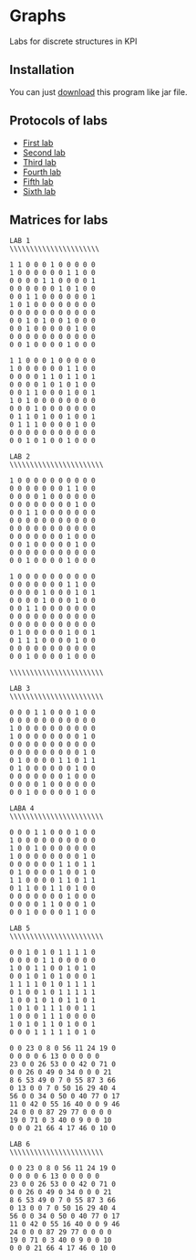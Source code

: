 # Graphs
Labs for discrete structures in KPI

## Installation
You can just [download](https://github.com/OleksandrLevak/MyGraph/blob/master/MyGraph.jar) this program like jar file.

## Protocols of labs 

* [First lab](https://github.com/OleksandrLevak/MyGraph/blob/master/protocols/Protocol_IP93Levak_Lab1.doc)
* [Second lab](https://github.com/OleksandrLevak/MyGraph/blob/master/protocols/Protocol_IP93Levak_Lab2.doc)
* [Third lab](https://github.com/OleksandrLevak/MyGraph/blob/master/protocols/Protocol_IP93Levak_Lab3.doc)
* [Fourth lab](https://github.com/OleksandrLevak/MyGraph/blob/master/protocols/Protocol_IP93Levak_Lab4.doc)
* [Fifth lab](https://github.com/OleksandrLevak/MyGraph/blob/master/protocols/Protocol_IP93Levak_Lab5.doc)
* [Sixth lab](https://github.com/OleksandrLevak/MyGraph/blob/master/protocols/Protocol_IP93Levak_Lab6.doc)

## Matrices for labs 
```
LAB 1
\\\\\\\\\\\\\\\\\\\\\\

1 1 0 0 0 1 0 0 0 0 0
1 0 0 0 0 0 0 1 1 0 0
0 0 0 0 1 1 0 0 0 0 1
0 0 0 0 0 0 1 0 1 0 0
0 0 1 1 0 0 0 0 0 0 1
1 0 1 0 0 0 0 0 0 0 0
0 0 0 0 0 0 0 0 0 0 0
0 0 1 0 1 0 0 1 0 0 0
0 0 1 0 0 0 0 0 1 0 0
0 0 0 0 0 0 0 0 0 0 0
0 0 1 0 0 0 0 1 0 0 0

1 1 0 0 0 1 0 0 0 0 0
1 0 0 0 0 0 0 1 1 0 0
0 0 0 0 1 1 0 1 1 0 1
0 0 0 0 1 0 1 0 1 0 0
0 0 1 1 0 0 0 1 0 0 1
1 0 1 0 0 0 0 0 0 0 0
0 0 0 1 0 0 0 0 0 0 0
0 1 1 0 1 0 0 1 0 0 1
0 1 1 1 0 0 0 0 1 0 0
0 0 0 0 0 0 0 0 0 0 0
0 0 1 0 1 0 0 1 0 0 0

LAB 2
\\\\\\\\\\\\\\\\\\\\\\\

1 0 0 0 0 0 0 0 0 0 0
0 0 0 0 0 0 0 1 1 0 0
0 0 0 0 1 0 0 0 0 0 0
0 0 0 0 0 0 0 0 1 0 0
0 0 1 1 0 0 0 0 0 0 0
0 0 0 0 0 0 0 0 0 0 0
0 0 0 0 0 0 0 0 0 0 0
0 0 0 0 0 0 0 1 0 0 0
0 0 1 0 0 0 0 0 1 0 0
0 0 0 0 0 0 0 0 0 0 0
0 0 1 0 0 0 0 1 0 0 0

1 0 0 0 0 0 0 0 0 0 0
0 0 0 0 0 0 0 1 1 0 0
0 0 0 0 1 0 0 0 1 0 1
0 0 0 0 1 0 0 0 1 0 0
0 0 1 1 0 0 0 0 0 0 0
0 0 0 0 0 0 0 0 0 0 0
0 0 0 0 0 0 0 0 0 0 0
0 1 0 0 0 0 0 1 0 0 1
0 1 1 1 0 0 0 0 1 0 0
0 0 0 0 0 0 0 0 0 0 0
0 0 1 0 0 0 0 1 0 0 0

\\\\\\\\\\\\\\\\\\\\\\\

LAB 3
\\\\\\\\\\\\\\\\\\\\\\\

0 0 0 1 1 0 0 0 1 0 0
0 0 0 0 0 0 0 0 0 0 0
1 0 0 0 0 0 0 0 0 0 0
1 0 0 0 0 0 0 0 0 1 0
0 0 0 0 0 0 0 0 0 0 0
0 0 0 0 0 0 0 0 0 1 0
0 1 0 0 0 0 1 1 0 1 1
0 1 0 0 0 0 0 0 1 0 0
0 0 0 0 0 0 0 1 0 0 0
0 0 0 0 1 0 0 0 0 0 0
0 0 1 0 0 0 0 0 1 0 0

LABA 4
\\\\\\\\\\\\\\\\\\\\\\\

0 0 0 1 1 0 0 0 1 0 0
1 0 0 0 0 0 0 0 0 0 0
1 0 0 1 0 0 0 0 0 0 0
1 0 0 0 0 0 0 0 0 1 0
0 0 0 0 0 0 1 1 0 1 1
0 1 0 0 0 0 1 0 0 1 0
1 1 0 0 0 0 1 1 0 1 1
0 1 1 0 0 1 1 0 1 0 0
0 0 0 0 0 0 0 1 0 0 0
0 0 0 0 1 1 0 0 0 1 0
0 0 1 0 0 0 0 1 1 0 0

LAB 5
\\\\\\\\\\\\\\\\\\\\\\\

0 0 1 0 1 0 1 1 1 1 0
0 0 0 0 1 1 0 0 0 0 0
1 0 0 1 1 0 0 1 0 1 0
0 0 1 0 1 0 1 0 0 0 1
1 1 1 1 0 1 0 1 1 1 1
0 1 0 0 1 0 1 1 1 1 1
1 0 0 1 0 1 0 1 1 0 1
1 0 1 0 1 1 1 0 0 1 1
1 0 0 0 1 1 1 0 0 0 0
1 0 1 0 1 1 0 1 0 0 1
0 0 0 1 1 1 1 1 0 1 0

0 0 23 0 8 0 56 11 24 19 0
0 0 0 0 6 13 0 0 0 0 0
23 0 0 26 53 0 0 42 0 71 0
0 0 26 0 49 0 34 0 0 0 21
8 6 53 49 0 7 0 55 87 3 66
0 13 0 0 7 0 50 16 29 40 4
56 0 0 34 0 50 0 40 77 0 17
11 0 42 0 55 16 40 0 0 9 46
24 0 0 0 87 29 77 0 0 0 0
19 0 71 0 3 40 0 9 0 0 10
0 0 0 21 66 4 17 46 0 10 0

LAB 6
\\\\\\\\\\\\\\\\\\\\\\\

0 0 23 0 8 0 56 11 24 19 0
0 0 0 0 6 13 0 0 0 0 0
23 0 0 26 53 0 0 42 0 71 0
0 0 26 0 49 0 34 0 0 0 21
8 6 53 49 0 7 0 55 87 3 66
0 13 0 0 7 0 50 16 29 40 4
56 0 0 34 0 50 0 40 77 0 17
11 0 42 0 55 16 40 0 0 9 46
24 0 0 0 87 29 77 0 0 0 0
19 0 71 0 3 40 0 9 0 0 10
0 0 0 21 66 4 17 46 0 10 0
```


